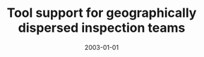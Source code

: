 ---
title: "Tool support for geographically dispersed inspection teams"
collection: publications
category: manuscripts
permalink: /publication/2003-01-01-Tool-support-for-geographically-dispersed-inspection-teams
date: 2003-01-01
venue: 'Softw. Process. Improv. Pract.'
paperurl: 'https://doi.org/10.1002/spip.184'
citation: ' Filippo Lanubile,  Teresa Mallardo,  Fabio Calefato, &quot;Tool support for geographically dispersed inspection teams.&quot; <i>Softw. Process. Improv. Pract.</i>, 2003.'
doi: https://doi.org/10.1002/spip.184
---